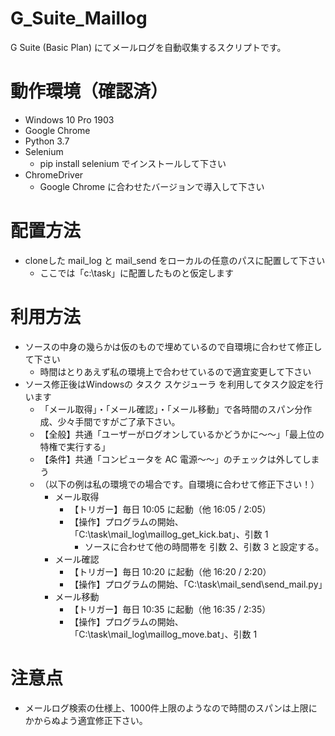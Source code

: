 # G_Suite_Maillog
G Suite (Basic Plan) にてメールログを自動収集するスクリプトです。

# 動作環境（確認済）
- Windows 10 Pro 1903
- Google Chrome
- Python 3.7
- Selenium
  - pip install selenium でインストールして下さい
- ChromeDriver
  - Google Chrome に合わせたバージョンで導入して下さい

# 配置方法
- cloneした mail_log と mail_send をローカルの任意のパスに配置して下さい
  - ここでは「c:\task」に配置したものと仮定します
  
# 利用方法
- ソースの中身の幾らかは仮のもので埋めているので自環境に合わせて修正して下さい
  - 時間はとりあえず私の環境上で合わせているので適宜変更して下さい
- ソース修正後はWindowsの タスク スケジューラ を利用してタスク設定を行います
  - 「メール取得」・「メール確認」・「メール移動」で各時間のスパン分作成、少々手間ですがご了承下さい。
  - 【全般】共通「ユーザーがログオンしているかどうかに～～」「最上位の特権で実行する」
  - 【条件】共通「コンピュータを AC 電源～～」のチェックは外してしまう
  - （以下の例は私の環境での場合です。自環境に合わせて修正下さい！）
    - メール取得
      - 【トリガー】毎日 10:05 に起動（他 16:05 / 2:05）
      - 【操作】プログラムの開始、「C:\task\mail_log\maillog_get_kick.bat」、引数 1
        - ソースに合わせて他の時間帯を 引数 2、引数 3 と設定する。
    - メール確認
      - 【トリガー】毎日 10:20 に起動（他 16:20 / 2:20）
      - 【操作】プログラムの開始、「C:\task\mail_send\send_mail.py」
    - メール移動
      - 【トリガー】毎日 10:35 に起動（他 16:35 / 2:35）
      - 【操作】プログラムの開始、「C:\task\mail_log\maillog_move.bat」、引数 1

# 注意点
- メールログ検索の仕様上、1000件上限のようなので時間のスパンは上限にかからぬよう適宜修正下さい。
